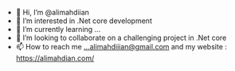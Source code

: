 - 👋 Hi, I’m @alimahdiian
- 👀 I’m interested in .Net core development
- 🌱 I’m currently learning ...
- 💞️ I’m looking to collaborate on a challenging project in .Net core 
- 📫 How to reach me ...alimahdiiian@gmail.com and my website : https://alimahdian.com/

<!---
alimahdiian/alimahdiian is a ✨ special ✨ repository because its `README.md` (this file) appears on your GitHub profile.
You can click the Preview link to take a look at your changes.
--->
